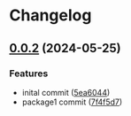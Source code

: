 # Changelog

## [0.0.2](https://github.com/takirala/just-release/compare/lifecyclehook-v0.0.1...lifecyclehook-v0.0.2) (2024-05-25)


### Features

* inital commit ([5ea6044](https://github.com/takirala/just-release/commit/5ea6044449ea04552068ac121528c6ef6e8f65dc))
* package1 commit ([7f4f5d7](https://github.com/takirala/just-release/commit/7f4f5d79606653e0358774f8d5cd7943c3ef5a14))
